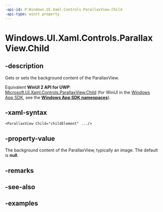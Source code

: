 ```yaml
---
-api-id: P:Windows.UI.Xaml.Controls.ParallaxView.Child
-api-type: winrt property
---
```


<!-- Property syntax.
public UIElement Child { get;  set; }
-->

# Windows.UI.Xaml.Controls.ParallaxView.Child

## -description

Gets or sets the background content of the ParallaxView.

Equivalent **WinUI 2 API for UWP**: [Microsoft.UI.Xaml.Controls.ParallaxView.Child](/windows/winui/api/microsoft.ui.xaml.controls.parallaxview.child) (for WinUI in the [Windows App SDK](/windows/apps/windows-app-sdk/), see the **[Windows App SDK namespaces](/windows/windows-app-sdk/api/winrt/)**).

## -xaml-syntax

```xaml
<ParallaxView Child="childElement" .../>
```

## -property-value

The background content of the ParallaxView, typically an image. The default is **null**.

## -remarks

## -see-also

## -examples

